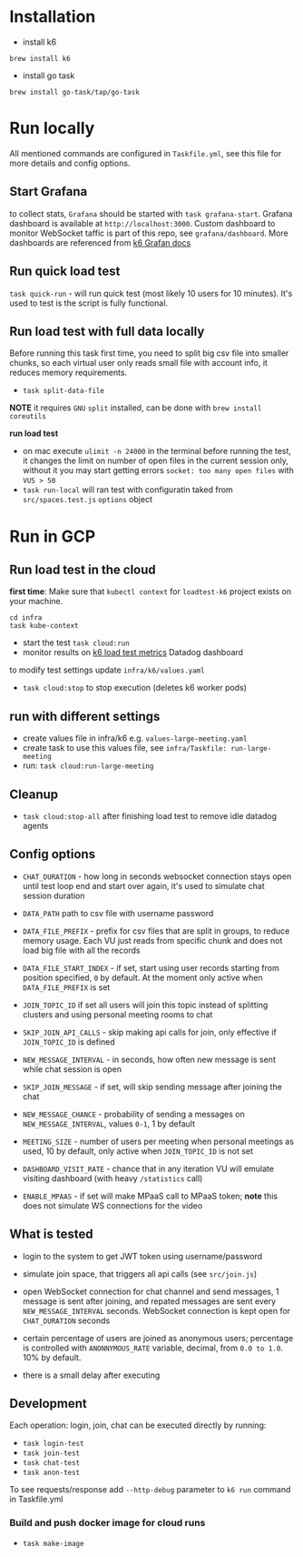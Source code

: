 # Installation 

- install k6 

`brew install k6`

- install go task 

`brew install go-task/tap/go-task`


# Run locally

All mentioned commands are configured in `Taskfile.yml`, see this file for more details and config options.

## Start Grafana 

to collect stats, `Grafana` should be started with `task grafana-start`. Grafana dashboard is available at `http://localhost:3000`. 
Custom dashboard to monitor WebSocket taffic is part of this repo, see `grafana/dashboard`. More dashboards are referenced from [k6 Grafan docs](https://k6.io/docs/results-visualization/influxdb-+-grafana#preconfigured-grafana-dashboards)

## Run quick load test

`task quick-run` - will run quick test (most likely 10 users for 10 minutes). It's used to test is the script is fully functional.


## Run load test with full data locally

Before running this task first time, you need to split big csv file into smaller chunks, so each virtual user only reads small file with account info, it reduces memory requirements. 

- `task split-data-file`

**NOTE** it requires `GNU` `split` installed, can be done with `brew install coreutils`

**run load test** 

- on mac execute `ulimit -n 24000` in the terminal before running the test, it changes the limit on number of open files in the current session only, without it you may start getting errors `socket: too many open files` with `VUS > 50`
- `task run-local` will ran test with configuratin taked from `src/spaces.test.js` `options` object 


# Run in GCP 

## Run load test in the cloud 

**first time**: Make sure that `kubectl context` for `loadtest-k6` project exists on your machine.

```
cd infra
task kube-context 
```

- start the test `task cloud:run`
- monitor results on [k6 load test metrics](https://p.datadoghq.com/sb/b7425de83-fd40604f385c9c60e6c07476e3a0fafb) Datadog dashboard

to modify test settings update `infra/k6/values.yaml` 

- `task cloud:stop` to stop execution (deletes k6 worker pods)

## run with different settings 

- create values file in infra/k6 e.g. `values-large-meeting.yaml` 
- create task to use this values file, see `infra/Taskfile: run-large-meeting`
- run: `task cloud:run-large-meeting`


## Cleanup 

- `task cloud:stop-all` after finishing load test to remove idle datadog agents

## Config options 

- `CHAT_DURATION` - how long in seconds websocket connection stays open until test loop end and start over again, it's used to simulate chat session duration

- `DATA_PATH` path to csv file with username password
- `DATA_FILE_PREFIX` - prefix for csv files that are split in groups, to reduce memory usage. Each VU just reads from specific chunk and does not load big file with all the records

- `DATA_FILE_START_INDEX` - if set, start using user records starting from position specified, `0` by default. At the moment only active when `DATA_FILE_PREFIX` is set

- `JOIN_TOPIC_ID` if set all users will join this topic instead of splitting clusters and using personal meeting rooms to chat 
- `SKIP_JOIN_API_CALLS` - skip making api calls for join, only effective if `JOIN_TOPIC_ID` is defined 

- `NEW_MESSAGE_INTERVAL` - in seconds, how often new message is sent while chat session is open
- `SKIP_JOIN_MESSAGE` - if set, will skip sending message after joining the chat
- `NEW_MESSAGE_CHANCE` - probability of sending a messages on `NEW_MESSAGE_INTERVAL`, values `0-1`, 1 by default

- `MEETING_SIZE` - number of users per meeting when personal meetings as used, 10 by default, only active when `JOIN_TOPIC_ID` is not set
- `DASHBOARD_VISIT_RATE` - chance that in any iteration VU will emulate visiting dashboard (with heavy `/statistics` call)

- `ENABLE_MPAAS` - if set will make MPaaS call to MPaaS token;
**note** this does not simulate WS connections for the video

## What is tested 

- login to the system to get JWT token using username/password
- simulate join space, that triggers all api calls (see `src/join.js`)
- open WebSocket connection for chat channel and send messages, 1 message is sent after joining, and repated messages are sent every `NEW_MESSAGE_INTERVAL` seconds. WebSocket connection is kept open for `CHAT_DURATION` seconds

- certain percentage of users are joined as anonymous users; percentage is controlled with `ANONNYMOUS_RATE` variable, decimal, from `0.0 to 1.0`. 10% by default.

- there is a small delay after executing 

## Development

Each operation: login, join, chat can be executed directly by running: 

- `task login-test`
- `task join-test`
- `task chat-test`
- `task anon-test`

To see requests/response add `--http-debug` parameter to `k6 run` command in Taskfile.yml


### Build and push docker image for cloud runs

- `task make-image`
